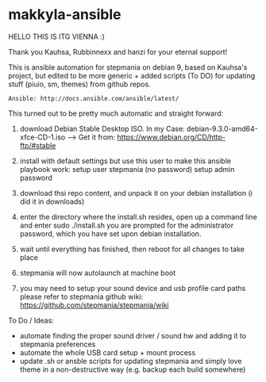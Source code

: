 # makkyla-ansible
HELLO THIS IS ITG VIENNA :)

Thank you Kauhsa, Rubbinnexx and hanzi for your eternal support!

This is ansible automation for stepmania on debian 9, based on Kauhsa's project, but edited to be more generic + added scripts (To DO) for updating stuff (piuio, sm, themes) from github repos.

	Ansible: http://docs.ansible.com/ansible/latest/
	
This turned out to be pretty much automatic and straight forward:

1) download Debian Stable Desktop ISO. In my Case: debian-9.3.0-amd64-xfce-CD-1.iso
	--> Get it from: https://www.debian.org/CD/http-ftp/#stable
	
2) install with default settings but use this user to make this ansible playbook work:
	setup user stepmania (no password)
	setup admin password

3) download thsi repo content, and unpack it on your debian installation (i did it in downloads)

4) enter the directory where the install.sh resides, open up a command line and enter
	sudo ./install.sh
   you are prompted for the administrator password, which you have set upon debian installation.

5) wait until everything has finished, then reboot for all changes to take place

6) stepmania will now autolaunch at machine boot

7) you may need to setup your sound device and usb profile card paths
   please refer to stepmania github wiki: https://github.com/stepmania/stepmania/wiki


To Do / Ideas:

- automate finding the proper sound driver / sound hw and adding it to stepmania preferences
- automate the whole USB card setup + mount process
- update .sh or ansble scripts for updating stepmania and simply love theme in a non-destructive way (e.g. backup each build somewhere)
